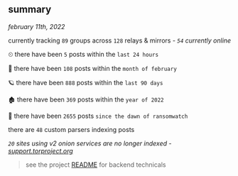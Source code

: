 
## summary
_february 11th, 2022_

currently tracking `89` groups across `128` relays & mirrors - _`54` currently online_

⏲ there have been `5` posts within the `last 24 hours`

🦈 there have been `108` posts within the `month of february`

🪐 there have been `888` posts within the `last 90 days`

🏚 there have been `369` posts within the `year of 2022`

🦕 there have been `2655` posts `since the dawn of ransomwatch`

there are `48` custom parsers indexing posts

_`20` sites using v2 onion services are no longer indexed - [support.torproject.org](https://support.torproject.org/onionservices/v2-deprecation/)_

> see the project [README](https://github.com/thetanz/ransomwatch#ransomwatch--) for backend technicals
